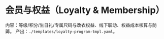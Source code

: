 # 会员与权益（Loyalty & Membership）

内容：等级/积分/生日礼/专属尺码与改衣权益、线下联动、权益成本核算与防薅。
产出：`./templates/loyalty-program-tmpl.yaml`。
